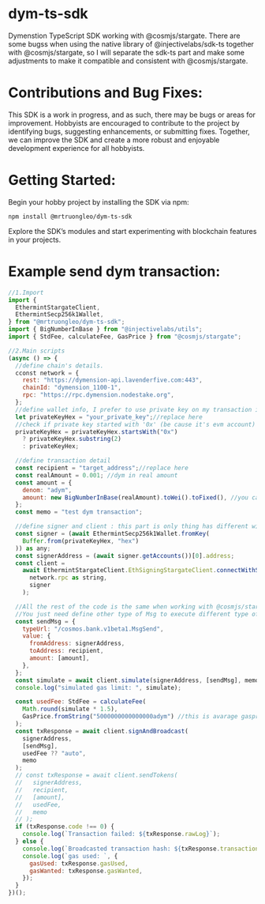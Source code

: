 # dym-ts-sdk

Dymenstion TypeScript SDK working with @cosmjs/stargate.
There are some bugss when using the native library of @injectivelabs/sdk-ts together with @cosmjs/stargate, so I will separate the sdk-ts part and make some adjustments to make it compatible and consistent with @cosmjs/stargate.

# Contributions and Bug Fixes:

This SDK is a work in progress, and as such, there may be bugs or areas for improvement. Hobbyists are encouraged to contribute to the project by identifying bugs, suggesting enhancements, or submitting fixes. Together, we can improve the SDK and create a more robust and enjoyable development experience for all hobbyists.

# Getting Started:

Begin your hobby project by installing the SDK via npm:

`npm install @mrtruongleo/dym-ts-sdk`

Explore the SDK’s modules and start experimenting with blockchain features in your projects.

# Example send dym transaction:

```javascript
//1.Import
import {
  EthermintStargateClient,
  EthermintSecp256k1Wallet,
} from "@mrtruongleo/dym-ts-sdk";
import { BigNumberInBase } from "@injectivelabs/utils";
import { StdFee, calculateFee, GasPrice } from "@cosmjs/stargate";

//2.Main scripts
(async () => {
  //define chain's details.
  cconst network = {
    rest: "https://dymension-api.lavenderfive.com:443",
    chainId: "dymension_1100-1",
    rpc: "https://rpc.dymension.nodestake.org",
  };
  //define wallet info, I prefer to use private key on my transaction instead of mnemonic
  let privateKeyHex = "your_private_key";//replace here
  //check if private key started with '0x' (be cause it's evm account)
  privateKeyHex = privateKeyHex.startsWith("0x")
    ? privateKeyHex.substring(2)
    : privateKeyHex;

  //define transaction detail
  const recipient = "target_address";//replace here
  const realAmount = 0.001; //dym in real amount
  const amount = {
    denom: "adym",
    amount: new BigNumberInBase(realAmount).toWei().toFixed(), //you can just use amount string like: "1000000000000000"
  };
  const memo = "test dym transaction";

  //define signer and client : this part is only thing has different with other chain of cosmos ecosystem
  const signer = (await EthermintSecp256k1Wallet.fromKey(
    Buffer.from(privateKeyHex, "hex")
  )) as any;
  const signerAddress = (await signer.getAccounts())[0].address;
  const client =
    await EthermintStargateClient.EthSigningStargateClient.connectWithSigner(
      network.rpc as string,
      signer
    );

  //All the rest of the code is the same when working with @cosmjs/stargate
  //You just need define other type of Msg to execute different type of transaction like deleage, claim...
  const sendMsg = {
    typeUrl: "/cosmos.bank.v1beta1.MsgSend",
    value: {
      fromAddress: signerAddress,
      toAddress: recipient,
      amount: [amount],
    },
  };
  const simulate = await client.simulate(signerAddress, [sendMsg], memo);
  console.log("simulated gas limit: ", simulate);

  const usedFee: StdFee = calculateFee(
    Math.round(simulate * 1.5),
    GasPrice.fromString("5000000000000000adym") //this is avarage gasprice from cosmos chain registry
  );
  const txResponse = await client.signAndBroadcast(
    signerAddress,
    [sendMsg],
    usedFee ?? "auto",
    memo
  );
  // const txResponse = await client.sendTokens(
  //   signerAddress,
  //   recipient,
  //   [amount],
  //   usedFee,
  //   memo
  // );
  if (txResponse.code !== 0) {
    console.log(`Transaction failed: ${txResponse.rawLog}`);
  } else {
    console.log(`Broadcasted transaction hash: ${txResponse.transactionHash}`);
    console.log(`gas used: `, {
      gasUsed: txResponse.gasUsed,
      gasWanted: txResponse.gasWanted,
    });
  }
})();

```
